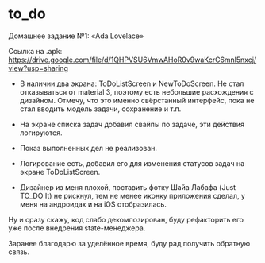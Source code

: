 # to_do

Домашнее задание №1: «Ada Lovelace»

Ссылка на .apk: https://drive.google.com/file/d/1QHPVSU6VmwAHoR0v9waKcrC6mnl5nxcj/view?usp=sharing 


* В наличии два экрана: ToDoListScreen и NewToDoScreen. Не стал отказываться от material 3, поэтому есть небольшие расхождения с дизайном. Отмечу, что это именно свёрстанный интерфейс, пока не стал вводить модель задачи, сохранение и т.п.


* На экране списка задач добавил свайпы по задаче, эти действия логируются.


* Показ выполненных дел не реализован.


* Логирование есть, добавил его для изменения статусов задач на экране ToDoListScreen.


* Дизайнер из меня плохой, поставить фотку Шайа Лабафа (Just TO_DO It) не рискнул, тем не менее иконку приложения сделал, у меня на андроидах и на iOS отобразилась.


Ну и сразу скажу, код слабо декомпозирован, буду рефакторить его уже после внедрения state-менеджера.


Заранее благодарю за уделённое время, буду рад получить обратную связь.
